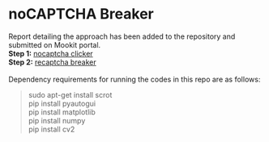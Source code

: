 # noCAPTCHA Breaker
Report detailing the approach has been added to the repository and submitted on Mookit portal. <br>
**Step 1:** [nocaptcha clicker](https://github.com/AaryenMehta/CGS402/blob/main/nocaptcha%20clicker/get_checkbox.py) <br>
**Step 2:** [recaptcha breaker](https://github.com/AaryenMehta/CGS402/blob/main/recaptcha%20breaker/recaptcha_solver.ipynb)<br><br>
Dependency requirements for running the codes in this repo are as follows: 
> sudo apt-get install scrot <br>
> pip install pyautogui <br>
> pip install matplotlib <br>
> pip install numpy <br>
> pip install cv2
